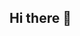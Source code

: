 ## Hi there 👋

<!--
**storm6kkk/storm6kkk** is a ✨ _special_ ✨ repository because its `README.md` (this file) appears on your GitHub profile.

Here are some ideas to get you started:
![Typing SVG](https://readme-typing-svg.demolab.com/?lines=First+line+of+text;Second+line+of+text)

- 🔭 I’m currently working on ...
- 🌱 I’m currently learning ...
- 👯 I’m looking to collaborate on ...
- 🤔 I’m looking for help with ...
- 💬 Ask me about ...
- 📫 How to reach me: ...
- 😄 Pronouns: ...
- ⚡ Fun fact: ...
-->
